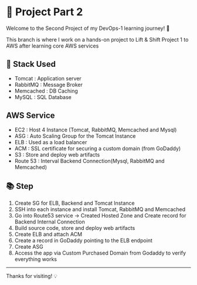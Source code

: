 # 📁 Project Part 2

Welcome to the Second Project of my DevOps-1 learning journey! 🚀

This branch is where I work on a hands-on project to Lift & Shift Project 1 to AWS after learning core AWS services

## 🧱 Stack Used
- Tomcat : Application server
- RabbitMQ : Message Broker
- Memcached : DB Caching
- MySQL : SQL Database

## AWS Service
- EC2 : Host 4 Instance (Tomcat, RabbitMQ, Memcached and Mysql)
- ASG : Auto Scaling Group for the Tomcat Instance
- ELB : Used as a load balancer
- ACM : SSL certificate for securing a custom domain (from GoDaddy)
- S3 : Store and deploy web artifacts
- Route 53 : Interval Backend Connection(Mysql, RabbitMQ and Memcached)

## 📚 Step

1. Create SG for ELB, Backend and Tomcat Instance
2. SSH into each instance and install Tomcat, RabbitMQ and Memcached
3. Go into Route53 service -> Created Hosted Zone and Create record for Backend Internal Connection
4. Build source code, store and deploy web artifacts
5. Create ELB and attach ACM
6. Create a record in GoDaddy pointing to the ELB endpoint
6. Create ASG
7. Access the app via Custom Purchased Domain from Godaddy to verify everything works

---
Thanks for visiting! 💡